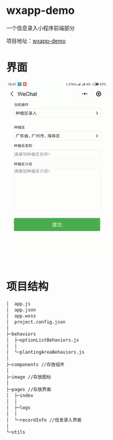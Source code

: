 # wxapp-demo
一个信息录入小程序前端部分

项目地址：[wxapp-demo](https://github.com/michwh/wxapp-demo)
# 界面

![1](readme-img/1.gif)

# 项目结构

```
│  app.js
│  app.json
│  app.wxss
│  project.config.json
│  
├─behaviors
│  ├─optionListBehaviors.js
│  │      
│  └─plantingAreaBehaviors.js
│      
├─components //存放组件
│          
├─image //存放图标
│      
├─pages //存放界面
│  ├─index
│  │      
│  ├─logs
│  │      
│  └─recordInfo //信息录入界面
│          
└─utils

```
